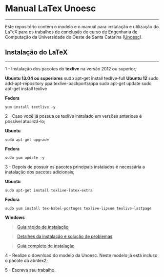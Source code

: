 # Manual LaTex Unoesc
----

Este repositório contém o modelo e o manual para instalação e utilização do LaTeX para os trabalhos de conclusão de curso de Engenharia de Computação da Universidade do Oeste de Santa Catarina ([Unoesc](www.unoesc.edu.br)).


## Instalação do LaTeX
----

1 - Instalação dos pacotes do **texlive** na versão 2012 ou superior;

**Ubuntu 13.04 ou superiores**
    sudo apt-get install texlive-full
**Ubuntu 12**
    sudo add-apt-repository ppa:texlive-backports/ppa
    sudo apt-get update
    sudo apt-get install texlive

**Fedora**

    yum install textlive -y


2 - Caso você já possua os texlive instalado em versões anterioes é possível  atualizá-lo;


**Ubuntu**

    sudo apt-get upgrade
         
**Fedora**

    sudo yum update -y


3 - Depois de possuir os pacotes principais instalados é necessária a instalação dos pacotes adicionais;

**Ubuntu**

    sudo apt-get install texlive-latex-extra

**Fedora**

    sudo yum install tex-babel-portuges texlive-lipsum texlive-lastpage

**Windows**

> [Guia rápido de instalação](http://tug.org/texlive/quickinstall.html)

> [Detalhes da instalação e solução de problemas](http://tug.org/texlive/windows.html)

> [Guia completo de instalação](http://tug.org/texlive/doc/texlive-en/texlive-en.html#installation)


4 - Realize o download do modelo da Unoesc. Neste modelo já está incluso o pacote da abntex2;

5 - Escreva seu trabalho.
